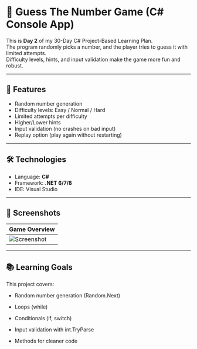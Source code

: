 # 🎲 Guess The Number Game (C# Console App)

This is **Day 2** of my 30-Day C# Project-Based Learning Plan.  
The program randomly picks a number, and the player tries to guess it with limited attempts.  
Difficulty levels, hints, and input validation make the game more fun and robust.  

---

## 🚀 Features
- Random number generation  
- Difficulty levels: Easy / Normal / Hard  
- Limited attempts per difficulty  
- Higher/Lower hints  
- Input validation (no crashes on bad input)  
- Replay option (play again without restarting)  

---

## 🛠️ Technologies
- Language: **C#**  
- Framework: **.NET 6/7/8**  
- IDE: Visual Studio  

---

## 📸 Screenshots

| Game Overview |
|---------------|
| ![Screenshot](./Screenshot/Screenshot-2025-09-06-115512.png) |

---

## 📚 Learning Goals

This project covers:

- Random number generation (Random.Next)

- Loops (while)

- Conditionals (if, switch)

- Input validation with int.TryParse

- Methods for cleaner code
